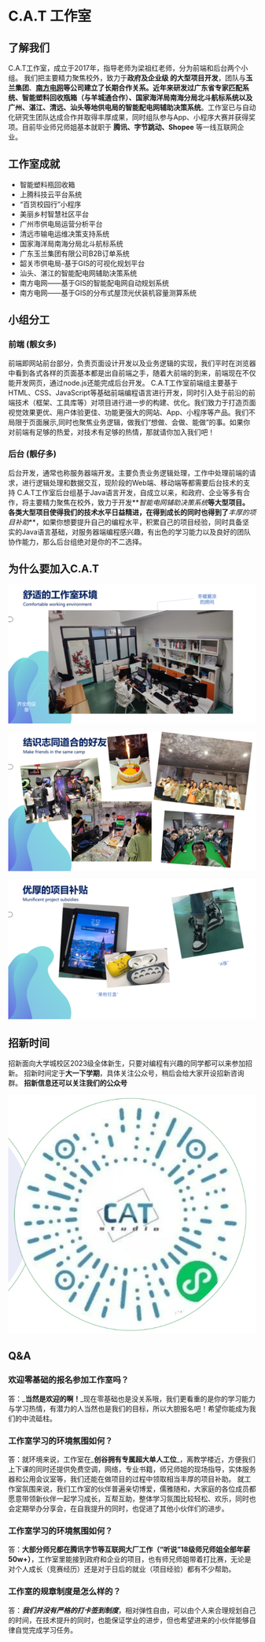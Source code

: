 # C.A.T 工作室
## 了解我们
C.A.T工作室，成立于2017年，指导老师为梁祖红老师，分为前端和后台两个小组。
我们把主要精力聚焦校外，致力于**政府及企业级 的大型项目开发**，团队与**玉兰集团**、**<u>南方电网</u>**等公司建立了长期合作关系。近年来研发过**广东省专家匹配系统、智能塑料回收瓶箱（与羊城通合作）、国家海洋局南海分局北斗航标系统以及广州、湛江、清远、汕头等地供电局的智能配电网辅助决策系统**。工作室已与自动化研究生团队达成合作并取得丰厚成果，同时组队参与App、小程序大赛并获得奖项。目前毕业师兄师姐基本就职于 **腾讯、字节跳动、Shopee** 等一线互联网企业。



## 工作室成就
- 智能塑料瓶回收箱
- 上腾科技云平台系统
-  “百货校园行”小程序
- 美丽乡村智慧社区平台
- 广州市供电局运营分析平台
- 清远市输电运维决策支持系统
- 国家海洋局南海分局北斗航标系统
- 广东玉兰集团有限公司B2B订单系统
- 韶关市供电局-基于GIS的可视化规划平台 
- 汕头、湛江的智能配电网辅助决策系统 
- 南方电网——基于GIS的智能配电网自动规划系统
- 南方电网——基于GIS的分布式屋顶光伏装机容量测算系统



## 小组分工
### 前端 (靓女多)
前端即网站前台部分，负责页面设计开发以及业务逻辑的实现，我们平时在浏览器中看到各式各样的页面基本都是出自前端之手，随着大前端的到来，前端现在不仅能开发网页，通过node.js还能完成后台开发。
C.A.T工作室前端组主要基于HTML、CSS、JavaScript等基础前端编程语言进行开发，同时引入处于前沿的前端技术（框架、工具库等）对项目进行进一步的构建、优化。我们致力于打造页面视觉效果更优、用户体验更佳、功能更强大的网站、App、小程序等产品。我们不局限于页面展示,同时也聚焦业务逻辑，做我们“想做、会做、能做”的事。如果你对前端有足够的热爱，对技术有足够的热情，那就请你加入我们吧！



### 后台 (靓仔多)
后台开发，通常也称服务器端开发。主要负责业务逻辑处理，工作中处理前端的请求，进行逻辑处理和数据交互，现阶段的Web端、移动端等都需要后台技术的支持
C.A.T工作室后台组基于Java语言开发，自成立以来，和政府、企业等多有合作，将主要精力聚焦在校外，致力于开发**_智能电网辅助决策系统_**等大型项目。各类大型项目使得我们的技术水平日益精进，在得到成长的同时也得到了**_丰厚的项目补助_**，如果你想要提升自己的编程水平，积累自己的项目经验，同时具备坚实的Java语言基础，对服务器端编程感兴趣，有出色的学习能力以及良好的团队协作能力，那么后台组绝对是你的不二选择。



## 为什么要加入C.A.T

![工作室介绍1](./工作室介绍1.png)

![工作室介绍2](./工作室介绍2.png)

![工作室介绍3](./工作室介绍3.png)

## 招新时间

招新面向大学城校区2023级全体新生，只要对编程有兴趣的同学都可以来参加招新。
招新时间定于**大一下学期**，具体关注公众号，稍后会给大家开设招新咨询群。
**招新信息还可以关注我们的公众号**

![CAT招新二维码](./CAT招新二维码.png)

## Q&A


### 欢迎零基础的报名参加工作室吗？
答：_**当然是欢迎的啊！**_现在零基础也是没关系哦，我们更看重的是你的学习能力与学习热情，有潜力的人当然也是我们的目标，所以大胆报名吧！希望你能成为我们的中流砥柱。

### 工作室学习的环境氛围如何？
答：就环境来说，工作室在_**创谷拥有专属超大单人工位**_，离教学楼近，方便我们上下课的同时还提供免费空调，网络，专业书籍，师兄师姐的现场指导，实体服务器和公用会议室等，我们还能在做项目的过程中领取相当丰厚的项目补助。
就工作室氛围来说，我们工作室的伙伴普遍亲切博爱，儒雅随和，大家庭的各位成员都愿意带领新伙伴一起学习成长，互帮互助，整体学习氛围比较轻松、欢乐，同时也会定期举办分享会，在自我提升的同时，也促进了其他小伙伴们的进步。

### 工作室学习的环境氛围如何？
答：**大部分师兄都在腾讯字节等互联网大厂工作（“听说”18级师兄师姐全部年薪50w+）**，工作室里能接到政府和企业的项目，也有师兄师姐带着打比赛，无论是对个人成长（竞赛经历）还是对于日后的就业（项目经验）都有不少帮助。

### 工作室的规章制度是怎么样的？
答：_**我们并没有严格的打卡签到制度**_，相对弹性自由，可以由个人来合理规划自己的时间，在技术提升的同时，也能保证学业的进步，但也希望进来的小伙伴能够自律自觉完成学习任务。
